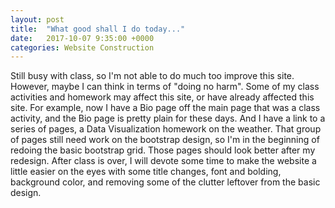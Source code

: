 ```yaml
---
layout: post
title:  "What good shall I do today..."
date:   2017-10-07 9:35:00 +0000
categories: Website Construction
---
```

Still busy with class, so I'm not able to do much too improve this site.  However, maybe I can think in terms of "doing no harm".  Some of my class activities and homework may affect this site, or have already affected this site.  For example, now I have a Bio page off the main page that was a class activity, and the Bio page is pretty plain for these days.  And I have a link to a series of pages, a Data Visualization homework on the weather.  That group of pages still need work on the bootstrap design, so I'm in the beginning of redoing the basic bootstrap grid.  Those pages should look better after my redesign.  After class is over, I will devote some time to make the website a little easier on the eyes with some title changes, font and bolding, background color, and removing some of the clutter leftover  from the basic design.